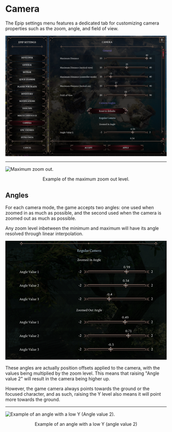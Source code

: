 # Camera
The Epip settings menu features a dedicated tab for customizing camera properties such as the zoom, angle, and field of view.

![Camera settings tab.](img/camera/main_settings.png)

---

![Maximum zoom out.](img/camera/example_max_zoomout.png)
<center>Example of the maximum zoom out level.</center>

## Angles
For each camera mode, the game accepts two angles: one used when zoomed in as much as possible, and the second used when the camera is zoomed out as much as possible.

Any zoom level inbetween the minimum and maximum will have its angle resolved through linear interpolation.

![Angle settings tab.](img/camera/angle_settings.png)

These angles are actually position offsets applied to the camera, with the values being multiplied by the zoom level. This means that raising "Angle value 2" will result in the camera being higher up.

However, the game camera always points towards the ground or the focused character, and as such, raising the Y level also means it will point more towards the ground.

---

![Example of an angle with a low Y (Angle value 2).](img/camera/example_low_tilt.png)
<center>Example of an angle with a low Y (angle value 2)</center>